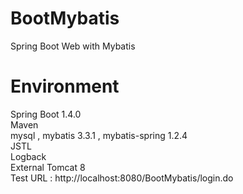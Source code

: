 # BootMybatis
Spring Boot Web with Mybatis

# Environment
Spring Boot 1.4.0<br>
Maven<br>
mysql , mybatis 3.3.1 , mybatis-spring 1.2.4<br>
JSTL<br>
Logback<br>
External Tomcat 8<br>
Test URL : http://localhost:8080/BootMybatis/login.do